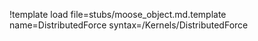 !template load file=stubs/moose_object.md.template name=DistributedForce syntax=/Kernels/DistributedForce